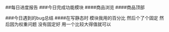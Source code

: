 ##每日进度报告
###今日完成功能模块
 ####商品浏览
####商品顶部

###今日遇到的bug总结
####在写静态时 模块我用的百分比 然后个了个固定 然后因为权重问题 没有固定好
用一个比较大得值就可以

